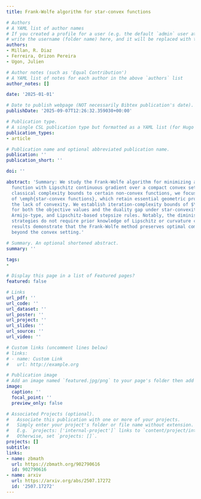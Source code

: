 ```yaml
---
title: Frank-Wolfe algorithm for star-convex functions

# Authors
# A YAML list of author names
# If you created a profile for a user (e.g. the default `admin` user at `content/authors/admin/`), 
# write the username (folder name) here, and it will be replaced with their full name and linked to their profile.
authors:
- Millan, R. Diaz
- Ferreira, Orizon Pereira
- Ugon, Julien

# Author notes (such as 'Equal Contribution')
# A YAML list of notes for each author in the above `authors` list
author_notes: []

date: '2025-01-01'

# Date to publish webpage (NOT necessarily Bibtex publication's date).
publishDate: '2025-09-07T12:26:32.359030+00:00'

# Publication type.
# A single CSL publication type but formatted as a YAML list (for Hugo requirements).
publication_types:
- article

# Publication name and optional abbreviated publication name.
publication: ''
publication_short: ''

doi: ''

abstract: 'Summary: We study the Frank-Wolfe algorithm for minimizing a differentiable
  function with Lipschitz continuous gradient over a compact convex set. To extend
  classical complexity bounds to certain non-convex functions, we focus on the class
  of \emph{star-convex functions}, which retain essential geometric properties despite
  the lack of convexity. We establish iteration-complexity bounds of $\mathcal{O}(1/k)$
  for both the objective values and the duality gap under star-convexity, using diminishing,
  Armijo-type, and Lipschitz-based stepsize rules. Notably, the diminishing and Armijo
  strategies do not require prior knowledge of Lipschitz or curvature constants. These
  results demonstrate that the Frank-Wolfe method preserves optimal complexity guarantees
  beyond the convex setting.'

# Summary. An optional shortened abstract.
summary: ''

tags:
- 

# Display this page in a list of Featured pages?
featured: false

# Links
url_pdf: ''
url_code: ''
url_dataset: ''
url_poster: ''
url_project: ''
url_slides: ''
url_source: ''
url_video: ''

# Custom links (uncomment lines below)
# links:
# - name: Custom Link
#   url: http://example.org

# Publication image
# Add an image named `featured.jpg/png` to your page's folder then add a caption below.
image:
  caption: ''
  focal_point: ''
  preview_only: false

# Associated Projects (optional).
#   Associate this publication with one or more of your projects.
#   Simply enter your project's folder or file name without extension.
#   E.g. `projects: ['internal-project']` links to `content/project/internal-project/index.md`.
#   Otherwise, set `projects: []`.
projects: []
subtitle:
links:
- name: zbmath
  url: https://zbmath.org/902790616
  id: 902790616
- name: arxiv
  url: https://arxiv.org/abs/2507.17272
  id: '2507.17272'
---
```



